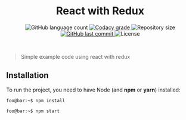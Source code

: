 <h1 align="center">React with Redux</h1>

<p align="center">
  <img alt="GitHub language count" src="https://img.shields.io/github/languages/count/DanielAntunes97/react-redux.svg">
  
  <a href="https://www.codacy.com/app/DanielAntunes97/react-redux">
    <img alt="Codacy grade" src="https://img.shields.io/codacy/grade/03d4a9f21d3e41d48d490fa06ebcf9cb.svg">
  </a>
  
  <img alt="Repository size" src="https://img.shields.io/github/repo-size/DanielAntunes97/react-redux.svg">
  
  <a href="https://github.com/DanielAntunes97/react-redux/commits/master">
    <img alt="GitHub last commit" src="https://img.shields.io/github/last-commit/DanielAntunes97/react-redux.svg">
  </a>
  
  <img alt="License" src="https://img.shields.io/badge/license-MIT-brightgreen">
</p>

<br>

> Simple example code using react with redux

## Installation

To run the project, you need to have Node (and **npm** or **yarn**) installed:

```console
foo@bar:~$ npm install
```

```console
foo@bar:~$ npm start
```
